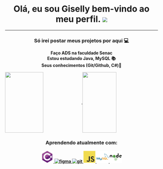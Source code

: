 <h1 align="center"> Olá, eu sou <strong>Giselly</strong> bem-vindo ao meu perfil.
<img src="https://media.tenor.com/yCxIluIehvMAAAAj/godot-no.gif" width="60px"></h1>

<hr>

<h3 align="center"><strong>Só irei postar meus projetos por aqui 💻</h3>

<p align="center">
  <strong>Faço ADS na faculdade Senac</strong><br>
  <strong>Estou estudando Java, MySQL </strong>📚<br>
  <strong>Seus conhecimentos (Git/Github, C#)</strong>🚀<br>
</p>

<a href="https://github.com/gixweb-readme-stats">
  <img height=200 width="50%" align="center" src="https://github-readme-stats.vercel.app/api?username=gixweb&theme=radical" />
</a>
<a href="https://github.com/gixweb/convoychat">
  <img height=200 width="47%" align="center" src="https://github-readme-stats.vercel.app/api/top-langs?username=gixweb&layout=compact&langs_count=8&theme=radical" />
</a>

<h3 align="center">Aprendendo atualmente com:</h3>
<p align="center"> <a href="https://www.w3schools.com/cs/" target="_blank" rel="noreferrer"> <img src="https://raw.githubusercontent.com/devicons/devicon/master/icons/csharp/csharp-original.svg" alt="csharp" width="40" height="40"/> </a> <a href="https://www.figma.com/" target="_blank" rel="noreferrer"> <img src="https://www.vectorlogo.zone/logos/figma/figma-icon.svg" alt="figma" width="40" height="40"/> </a> <a href="https://git-scm.com/" target="_blank" rel="noreferrer"> <img src="https://www.vectorlogo.zone/logos/git-scm/git-scm-icon.svg" alt="git" width="40" height="40"/> </a> <a href="https://developer.mozilla.org/en-US/docs/Web/JavaScript" target="_blank" rel="noreferrer"> <img src="https://raw.githubusercontent.com/devicons/devicon/master/icons/javascript/javascript-original.svg" alt="javascript" width="40" height="40"/> </a> <a href="https://www.mysql.com/" target="_blank" rel="noreferrer"> <img src="https://raw.githubusercontent.com/devicons/devicon/master/icons/mysql/mysql-original-wordmark.svg" alt="mysql" width="40" height="40"/> </a> <a href="https://nodejs.org" target="_blank" rel="noreferrer"> <img src="https://raw.githubusercontent.com/devicons/devicon/master/icons/nodejs/nodejs-original-wordmark.svg" alt="nodejs" width="40" height="40"/> </a> </p>
